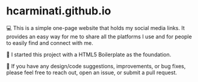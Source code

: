 # hcarminati.github.io

💻 This is a simple one-page website that holds my social media links.
It provides an easy way for me to share all the platforms I use and for people to easily find and connect with me. 

👾 I started this project with a HTML5 Boilerplate as the foundation. 

🎨 If you have any design/code suggestions, improvements, or bug fixes, please feel free to reach out, open an issue, or submit a pull request.
